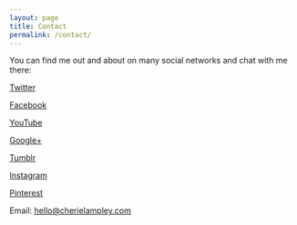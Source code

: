 ```yaml
---
layout: page
title: Contact
permalink: /contact/
---
```


<div>
<p>You can find me out and about on many social networks and chat with me there:</p>

</div>
<div>

<a href="http://www.twitter.com/thesportsdiva">Twitter</a>

</div>
<div>

<a href="http://www.facebook.com/readwithcherie">Facebook</a>

</div>
<div>
<a href="http://youtube.com/cherielampley">YouTube</a>
</div>
<div>

<a href="https://plus.google.com/+cherielampley">Google+</a>

</div>
<div>

<a href="http://thesportsdiva.tumblr.com/">Tumblr</a>

</div>
<div>

<a href="http://www.instagram.com/thesportsdiva">Instagram</a>

</div>
<div>

<a href="http://www.pinterest.com/cherielampley">Pinterest</a>

</div>
<div>
Email: <a href="mailto:hello@cherielampley.com">hello@cherielampley.com</a>
</div>


